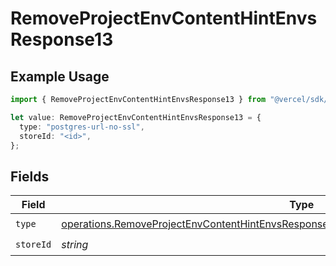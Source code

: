 # RemoveProjectEnvContentHintEnvsResponse13

## Example Usage

```typescript
import { RemoveProjectEnvContentHintEnvsResponse13 } from "@vercel/sdk/models/operations/removeprojectenv.js";

let value: RemoveProjectEnvContentHintEnvsResponse13 = {
  type: "postgres-url-no-ssl",
  storeId: "<id>",
};
```

## Fields

| Field                                                                                                                                                                                              | Type                                                                                                                                                                                               | Required                                                                                                                                                                                           | Description                                                                                                                                                                                        |
| -------------------------------------------------------------------------------------------------------------------------------------------------------------------------------------------------- | -------------------------------------------------------------------------------------------------------------------------------------------------------------------------------------------------- | -------------------------------------------------------------------------------------------------------------------------------------------------------------------------------------------------- | -------------------------------------------------------------------------------------------------------------------------------------------------------------------------------------------------- |
| `type`                                                                                                                                                                                             | [operations.RemoveProjectEnvContentHintEnvsResponse200ApplicationJSONResponseBody313Type](../../models/operations/removeprojectenvcontenthintenvsresponse200applicationjsonresponsebody313type.md) | :heavy_check_mark:                                                                                                                                                                                 | N/A                                                                                                                                                                                                |
| `storeId`                                                                                                                                                                                          | *string*                                                                                                                                                                                           | :heavy_check_mark:                                                                                                                                                                                 | N/A                                                                                                                                                                                                |